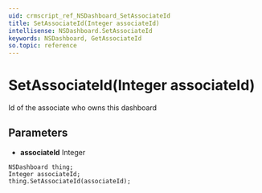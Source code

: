 ```yaml
---
uid: crmscript_ref_NSDashboard_SetAssociateId
title: SetAssociateId(Integer associateId)
intellisense: NSDashboard.SetAssociateId
keywords: NSDashboard, GetAssociateId
so.topic: reference
---
```


# SetAssociateId(Integer associateId)

Id of the associate who owns this dashboard

## Parameters

* **associateId** Integer

```crmscript
NSDashboard thing;
Integer associateId;
thing.SetAssociateId(associateId);
```


